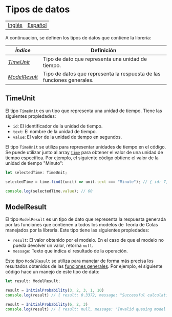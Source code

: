# Tipos de datos

<div align="center">
  <table>
      <tr>
          <!-- Do not translate this table -->
          <td><a href="./README.md"> Inglés </a></td>
          <td><a href="./README-ES.md"> Español </a></td>
      </tr>
  </table>
</div>

A continuación, se definen los tipos de datos que contiene la librería:

| **_Índice_**  | **Definición**                                                        |
|---------------|-----------------------------------------------------------------------|
| _[TimeUnit](#timeunit)_    | Tipo de dato que representa una unidad de tiempo.                     |
| _[ModelResult](#modelresult)_ | Tipo de datos que representa la respuesta de las funciones generales. |

## TimeUnit

El tipo ```TimeUnit``` es un tipo que representa una unidad de tiempo. Tiene las siguientes propiedades:

- ```id```: El identificador de la unidad de tiempo.
- ```text```: El nombre de la unidad de tiempo.
- ```value```: El valor de la unidad de tiempo en segundos.

El tipo ```TimeUnit``` se utiliza para representar unidades de tiempo en el código. Se puede utilizar junto al array [```time```](https://github.com/gustavoerivero/QuantaQueue/blob/main/src/time/README-ES.md) para obtener el valor de una unidad de tiempo específica. Por ejemplo, el siguiente código obtiene el valor de la unidad de tiempo "Minuto":

```typescript
let selectedTime: TimeUnit;

selectedTime = time.find((unit) => unit.text === "Minute"); // { id: 7, text: "Minute", value: 60 }

console.log(selectedTime.value); // 60
```

## ModelResult

El tipo ```ModelResult``` es un tipo de dato que representa la respuesta generada por las funciones que contienen a todos los modelos de Teoría de Colas manejados por la librería. Este tipo tiene las siguientes propiedades:

- ```result```: El valor obtenido por el modelo. En el caso de que el modelo no pueda devolver un valor, retorna ```null```.
- ```message```: Texto que indica el resultado de la operación.

Este tipo ```ModelResult``` se utiliza para manejar de forma más precisa los resultados obtenidos de las [funciones generales](https://github.com/gustavoerivero/formulae/blob/main/src/research/General/README-ES.md). Por ejemplo, el siguiente código hace un manejo de este tipo de dato:

```typescript
let result: ModelResult;

result = InitialProbability(3, 2, 3, 1, 10)
console.log(result) // { result: 0.3372, message: "Successful calculation for the M/M/1/k model." }

result = InitialProbability(6, 2, 3) 
console.log(result) // { result: null, message: "Invalid queuing model selected." }
```
